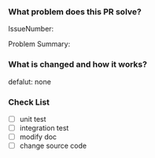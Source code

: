 ### What problem does this PR solve?
IssueNumber:

Problem Summary:

### What is changed and how it works?
defalut: none

### Check List
- [ ] unit test
- [ ] integration test
- [ ] modify doc
- [ ] change source code
